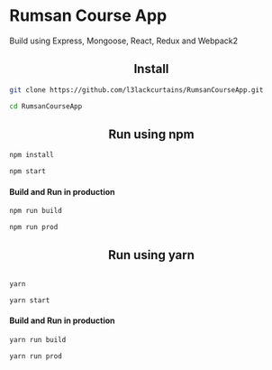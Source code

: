 # Rumsan Course App
Build using Express, Mongoose, React, Redux and Webpack2

<h2 align="center">Install</h2>

```bash
git clone https://github.com/l3lackcurtains/RumsanCourseApp.git

cd RumsanCourseApp
```
<h2 align="center">Run using npm</h2>

```bash
npm install

npm start

```

#### Build and Run in production
```bash
npm run build

npm run prod
```

<h2 align="center">Run using yarn</h2>

```bash

yarn

yarn start

```

#### Build and Run in production
```bash
yarn run build

yarn run prod
```

